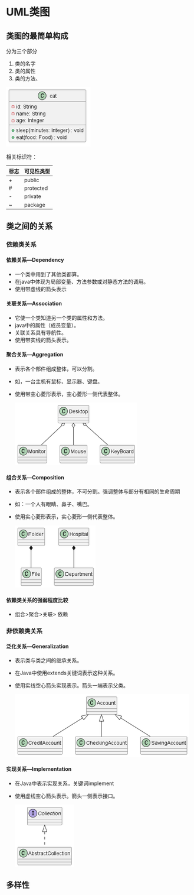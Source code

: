 # UML类图

## 类图的最简单构成

分为三个部分

1. 类的名字
2. 类的属性
3. 类的方法、

![cat](../imgs/cat.png)

相关标识符：

| 标志 | 可见性类型 |
| ---- | ---------- |
| +    | public     |
| #    | protected  |
| -    | private    |
| ~    | package    |

## 类之间的关系

### 依赖类关系

#### 依赖关系—Dependency

- 一个类中用到了其他类都算。
- 在java中体现为局部变量、方法参数或对静态方法的调用。
- 使用带虚线的箭头表示

#### 关联关系—Association

- 它使一个类知道另一个类的属性和方法。
- java中的属性（成员变量）。
- 关联关系具有导航性。
- 使用带实线的箭头表示。

#### 聚合关系—Aggregation

- 表示各个部件组成整体，可以分割。

- 如，一台主机有鼠标、显示器、键盘。

- 使用带空心菱形表示，空心菱形一侧代表整体。

  ![aggregation-panltUML](../imgs/aggregation.png)

#### 组合关系—Composition

- 表示各个部件组成的整体，不可分割。强调整体与部分有相同的生命周期

- 如：一个人有眼睛、鼻子、嘴巴。

- 使用实心菱形表示，实心菱形一侧代表整体。

  ![aggregation-panltUML](../imgs/Composition.png)

  

#### 依赖类关系的强弱程度比较

- 组合>聚合>关联> 依赖

### 非依赖类关系

#### 泛化关系—Generalization

- 表示类与类之间的继承关系。

- 在Java中使用extends关键词表示这种关系。

- 使用实线空心箭头实现表示。箭头一端表示父类。

  ![aggregation-panltUML](../imgs/generalization.png)

#### 实现关系—Implementation

- 在Java中表示实现关系，关键词implement

- 使用虚线空心箭头表示。箭头一侧表示接口。

  ![aggregation-panltUML](../imgs/implementation.png)



## 多样性

